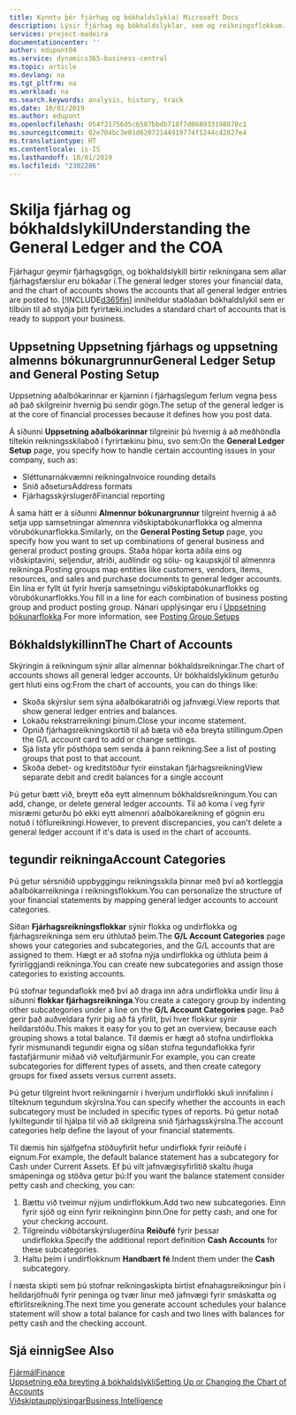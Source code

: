```yaml
---
title: Kynntu þér fjárhag og bókhaldslykla| Microsoft Docs
description: Lýsir fjárhag og bókhaldslyklar, sem og reikningsflokkum.
services: project-madeira
documentationcenter: ''
author: edupont04
ms.service: dynamics365-business-central
ms.topic: article
ms.devlang: na
ms.tgt_pltfrm: na
ms.workload: na
ms.search.keywords: analysis, history, track
ms.date: 10/01/2019
ms.author: edupont
ms.openlocfilehash: 054f21756d5c6587bbdb718f7d068933198878c1
ms.sourcegitcommit: 02e704bc3e01d62072144919774f1244c42827e4
ms.translationtype: HT
ms.contentlocale: is-IS
ms.lasthandoff: 10/01/2019
ms.locfileid: "2302286"
---
```

# <a name="understanding-the-general-ledger-and-the-coa"></a><span data-ttu-id="a5152-103">Skilja fjárhag og bókhaldslykil</span><span class="sxs-lookup"><span data-stu-id="a5152-103">Understanding the General Ledger and the COA</span></span>
<span data-ttu-id="a5152-104">Fjárhagur geymir fjárhagsgögn,  og bókhaldslykill birtir reikningana sem allar fjárhagsfærslur eru bókaðar í.</span><span class="sxs-lookup"><span data-stu-id="a5152-104">The general ledger stores your financial data, and the chart of accounts shows the accounts that all general ledger entries are posted to.</span></span> [!INCLUDE[d365fin](includes/d365fin_md.md)] <span data-ttu-id="a5152-105">inniheldur staðlaðan bókhaldslykil sem er tilbúin til að styðja þitt fyrirtæki.</span><span class="sxs-lookup"><span data-stu-id="a5152-105">includes a standard chart of accounts that is ready to support your business.</span></span>

## <a name="general-ledger-setup-and-general-posting-setup"></a><span data-ttu-id="a5152-106">Uppsetning Uppsetning fjárhags og uppsetning almenns bókunargrunnur</span><span class="sxs-lookup"><span data-stu-id="a5152-106">General Ledger Setup and General Posting Setup</span></span>
<span data-ttu-id="a5152-107">Uppsetning aðalbókarinnar er kjarninn í fjárhagslegum ferlum vegna þess að það skilgreinir hvernig þú sendir gögn.</span><span class="sxs-lookup"><span data-stu-id="a5152-107">The setup of the general ledger is at the core of financial processes because it defines how you post data.</span></span>  

<span data-ttu-id="a5152-108">Á síðunni **Uppsetning aðalbókarinnar** tilgreinir þú hvernig á að meðhöndla tiltekin reikningsskilaboð í fyrirtækinu þínu, svo sem:</span><span class="sxs-lookup"><span data-stu-id="a5152-108">On the **General Ledger Setup** page, you specify how to handle certain accounting issues in your company, such as:</span></span>  

* <span data-ttu-id="a5152-109">Sléttunarnákvæmni reikninga</span><span class="sxs-lookup"><span data-stu-id="a5152-109">Invoice rounding details</span></span>  
* <span data-ttu-id="a5152-110">Snið aðseturs</span><span class="sxs-lookup"><span data-stu-id="a5152-110">Address formats</span></span>  
* <span data-ttu-id="a5152-111">Fjárhagsskýrslugerð</span><span class="sxs-lookup"><span data-stu-id="a5152-111">Financial reporting</span></span>  

<span data-ttu-id="a5152-112">Á sama hátt er á síðunni **Almennur bókunargrunnur** tilgreint hvernig á að setja upp samsetningar almennra viðskiptabókunarflokka og almenna vörubókunarflokka.</span><span class="sxs-lookup"><span data-stu-id="a5152-112">Similarly, on the **General Posting Setup** page, you specify how you want to set up combinations of general business and general product posting groups.</span></span> <span data-ttu-id="a5152-113">Staða hópar korta aðila eins og viðskiptavini, seljendur, atriði, auðlindir og sölu- og kaupskjöl til almennra reikninga.</span><span class="sxs-lookup"><span data-stu-id="a5152-113">Posting groups map entities like customers, vendors, items, resources, and sales and purchase documents to general ledger accounts.</span></span> <span data-ttu-id="a5152-114">Ein lína er fyllt út fyrir hverja samsetningu viðskiptabókunarflokks og vörubókunarflokks.</span><span class="sxs-lookup"><span data-stu-id="a5152-114">You fill in a line for each combination of business posting group and product posting group.</span></span> <span data-ttu-id="a5152-115">Nánari upplýsingar eru í [Uppsetning bókunarflokka](finance-posting-groups.md).</span><span class="sxs-lookup"><span data-stu-id="a5152-115">For more information, see [Posting Group Setups](finance-posting-groups.md)</span></span>  

## <a name="the-chart-of-accounts"></a><span data-ttu-id="a5152-116">Bókhaldslykillinn</span><span class="sxs-lookup"><span data-stu-id="a5152-116">The Chart of Accounts</span></span>
<span data-ttu-id="a5152-117">Skýringin á reikningum sýnir allar almennar bókhaldsreikningar.</span><span class="sxs-lookup"><span data-stu-id="a5152-117">The chart of accounts shows all general ledger accounts.</span></span> <span data-ttu-id="a5152-118">Úr bókhaldslyklinum geturðu gert hluti eins og:</span><span class="sxs-lookup"><span data-stu-id="a5152-118">From the chart of accounts, you can do things like:</span></span>  

* <span data-ttu-id="a5152-119">Skoða skýrslur sem sýna aðalbókaratriði og jafnvægi.</span><span class="sxs-lookup"><span data-stu-id="a5152-119">View reports that show general ledger entries and balances.</span></span>  
* <span data-ttu-id="a5152-120">Lokaðu rekstrarreikningi þínum.</span><span class="sxs-lookup"><span data-stu-id="a5152-120">Close your income statement.</span></span>  
* <span data-ttu-id="a5152-121">Opnið fjárhagsreikningskortið til að bæta við eða breyta stillingum.</span><span class="sxs-lookup"><span data-stu-id="a5152-121">Open the G/L account card to add or change settings.</span></span>  
* <span data-ttu-id="a5152-122">Sjá lista yfir pósthópa sem senda á þann reikning.</span><span class="sxs-lookup"><span data-stu-id="a5152-122">See a list of posting groups that post to that account.</span></span>
* <span data-ttu-id="a5152-123">Skoða debet- og kreditstöður fyrir einstakan fjárhagsreikning</span><span class="sxs-lookup"><span data-stu-id="a5152-123">View separate debit and credit balances for a single account</span></span>  

<span data-ttu-id="a5152-124">Þú getur bætt við, breytt eða eytt almennum bókhaldsreikningum.</span><span class="sxs-lookup"><span data-stu-id="a5152-124">You can add, change, or delete general ledger accounts.</span></span> <span data-ttu-id="a5152-125">Til að koma í veg fyrir misræmi geturðu þó ekki eytt almennri aðalbókareikning ef gögnin eru notuð í töflureikningi.</span><span class="sxs-lookup"><span data-stu-id="a5152-125">However, to prevent discrepancies, you can't delete a general ledger account if it's data is used in the chart of accounts.</span></span>  

## <a name="account-categories"></a><span data-ttu-id="a5152-126">tegundir reikninga</span><span class="sxs-lookup"><span data-stu-id="a5152-126">Account Categories</span></span>
<span data-ttu-id="a5152-127">Þú getur sérsniðið uppbyggingu reikningsskila þinnar með því að kortleggja aðalbókarreikninga í reikningsflokkum.</span><span class="sxs-lookup"><span data-stu-id="a5152-127">You can personalize the structure of your financial statements by mapping general ledger accounts to account categories.</span></span>  

<span data-ttu-id="a5152-128">Síðan **Fjárhagsreikningsflokkar** sýnir flokka og undirflokka og fjárhagsreikninga sem eru úthlutað þeim.</span><span class="sxs-lookup"><span data-stu-id="a5152-128">The **G/L Account Categories** page shows your categories and subcategories, and the G/L accounts that are assigned to them.</span></span> <span data-ttu-id="a5152-129">Hægt er að stofna nýja undirflokka og úthluta þeim á fyrirliggjandi reikninga.</span><span class="sxs-lookup"><span data-stu-id="a5152-129">You can create new subcategories and assign those categories to existing accounts.</span></span>  

<span data-ttu-id="a5152-130">Þú stofnar tegundaflokk með því að draga inn aðra undirflokka undir línu á síðunni **flokkar fjárhagsreikninga**.</span><span class="sxs-lookup"><span data-stu-id="a5152-130">You create a category group by indenting other subcategories under a line on the **G/L Account Categories** page.</span></span> <span data-ttu-id="a5152-131">Það gerir það auðveldara fyrir þig að fá yfirlit, því hver flokkur sýnir heildarstöðu.</span><span class="sxs-lookup"><span data-stu-id="a5152-131">This makes it easy for you to get an overview, because each grouping shows a total balance.</span></span> <span data-ttu-id="a5152-132">Til dæmis er hægt að stofna undirflokka fyrir mismunandi tegundir eigna og síðan stofna tegundaflokka fyrir fastafjármunir miðað við veltufjármunir.</span><span class="sxs-lookup"><span data-stu-id="a5152-132">For example, you can create subcategories for different types of assets, and then create category groups for fixed assets versus current assets.</span></span>  

<span data-ttu-id="a5152-133">Þú getur tilgreint hvort reikningarnir í hverjum undirflokki skuli innifalinn í tilteknum tegundum skýrslna.</span><span class="sxs-lookup"><span data-stu-id="a5152-133">You can specify whether the accounts in each subcategory must be included in specific types of reports.</span></span> <span data-ttu-id="a5152-134">Þú getur notað lykiltegundir til hjálpa til við að skilgreina snið fjárhagsskýrslna.</span><span class="sxs-lookup"><span data-stu-id="a5152-134">The account categories help define the layout of your financial statements.</span></span>  

<span data-ttu-id="a5152-135">Til dæmis hin sjálfgefna stöðuyfirlit hefur undirflokk fyrir reiðufé í eignum.</span><span class="sxs-lookup"><span data-stu-id="a5152-135">For example, the default balance statement has a subcategory for Cash under Current Assets.</span></span> <span data-ttu-id="a5152-136">Ef þú vilt jafnvægisyfirlitið skaltu íhuga smápeninga og stöðva getur þú:</span><span class="sxs-lookup"><span data-stu-id="a5152-136">If you want the balance statement consider petty cash and checking, you can:</span></span>  

1. <span data-ttu-id="a5152-137">Bættu við tveimur nýjum undirflokkum.</span><span class="sxs-lookup"><span data-stu-id="a5152-137">Add two new subcategories.</span></span> <span data-ttu-id="a5152-138">Einn fyrir sjóð og einn fyrir reikninginn þinn.</span><span class="sxs-lookup"><span data-stu-id="a5152-138">One for petty cash, and one for your checking account.</span></span>  
2. <span data-ttu-id="a5152-139">Tilgreindu viðbótarskýrslugerðina **Reiðufé** fyrir þessar undirflokka.</span><span class="sxs-lookup"><span data-stu-id="a5152-139">Specify the additional report definition **Cash Accounts** for these subcategories.</span></span>  
3. <span data-ttu-id="a5152-140">Haltu þeim í undirflokknum **Handbært fé**.</span><span class="sxs-lookup"><span data-stu-id="a5152-140">Indent them under the **Cash** subcategory.</span></span>  

<span data-ttu-id="a5152-141">Í næsta skipti sem þú stofnar reikningaskipta birtist efnahagsreikningur þín í heildarjöfnuði fyrir peninga og tvær línur með jafnvægi fyrir smáskatta og eftirlitsreikning.</span><span class="sxs-lookup"><span data-stu-id="a5152-141">The next time you generate account schedules your balance statement will show a total balance for cash and two lines with balances for petty cash and the checking account.</span></span>  

## <a name="see-also"></a><span data-ttu-id="a5152-142">Sjá einnig</span><span class="sxs-lookup"><span data-stu-id="a5152-142">See Also</span></span>
[<span data-ttu-id="a5152-143">Fjármál</span><span class="sxs-lookup"><span data-stu-id="a5152-143">Finance</span></span>](finance.md)  
[<span data-ttu-id="a5152-144">Uppsetning eða breyting á bókhaldslykli</span><span class="sxs-lookup"><span data-stu-id="a5152-144">Setting Up or Changing the Chart of Accounts</span></span>](finance-setup-chart-accounts.md)  
[<span data-ttu-id="a5152-145">Viðskiptaupplýsingar</span><span class="sxs-lookup"><span data-stu-id="a5152-145">Business Intelligence</span></span>](bi.md)  
